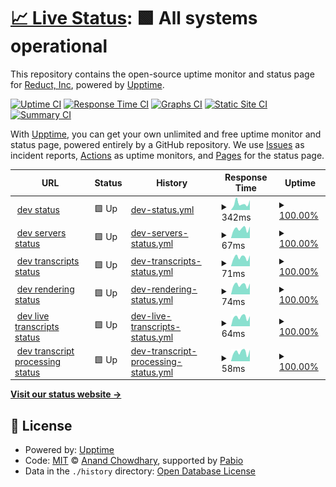 # [📈 Live Status](https://reduct-inc.github.io/dev-status): <!--live status--> **🟩 All systems operational**

This repository contains the open-source uptime monitor and status page for [Reduct, Inc](https://reduct-inc.github.io/dev-status), powered by [Upptime](https://github.com/upptime/upptime).

[![Uptime CI](https://github.com/reduct-inc/dev-status/workflows/Uptime%20CI/badge.svg)](https://github.com/reduct-inc/dev-status/actions?query=workflow%3A%22Uptime+CI%22)
[![Response Time CI](https://github.com/reduct-inc/dev-status/workflows/Response%20Time%20CI/badge.svg)](https://github.com/reduct-inc/dev-status/actions?query=workflow%3A%22Response+Time+CI%22)
[![Graphs CI](https://github.com/reduct-inc/dev-status/workflows/Graphs%20CI/badge.svg)](https://github.com/reduct-inc/dev-status/actions?query=workflow%3A%22Graphs+CI%22)
[![Static Site CI](https://github.com/reduct-inc/dev-status/workflows/Static%20Site%20CI/badge.svg)](https://github.com/reduct-inc/dev-status/actions?query=workflow%3A%22Static+Site+CI%22)
[![Summary CI](https://github.com/reduct-inc/dev-status/workflows/Summary%20CI/badge.svg)](https://github.com/reduct-inc/dev-status/actions?query=workflow%3A%22Summary+CI%22)

With [Upptime](https://upptime.js.org), you can get your own unlimited and free uptime monitor and status page, powered entirely by a GitHub repository. We use [Issues](https://github.com/reduct-inc/dev-status/issues) as incident reports, [Actions](https://github.com/reduct-inc/dev-status/actions) as uptime monitors, and [Pages](https://reduct-inc.github.io/dev-status) for the status page.

<!--start: status pages-->
<!-- This summary is generated by Upptime (https://github.com/upptime/upptime) -->
<!-- Do not edit this manually, your changes will be overwritten -->
<!-- prettier-ignore -->
| URL | Status | History | Response Time | Uptime |
| --- | ------ | ------- | ------------- | ------ |
| <img alt="" src="https://icons.duckduckgo.com/ip3/dev.distill.video.ico" height="13"> [dev status](https://dev.distill.video) | 🟩 Up | [dev-status.yml](https://github.com/reduct-inc/dev-status/commits/HEAD/history/dev-status.yml) | <details><summary><img alt="Response time graph" src="./graphs/dev-status/response-time-week.png" height="20"> 342ms</summary><br><a href="https://reduct-inc.github.io/dev-status/history/dev-status"><img alt="Response time 316" src="https://img.shields.io/endpoint?url=https%3A%2F%2Fraw.githubusercontent.com%2Freduct-inc%2Fdev-status%2FHEAD%2Fapi%2Fdev-status%2Fresponse-time.json"></a><br><a href="https://reduct-inc.github.io/dev-status/history/dev-status"><img alt="24-hour response time 419" src="https://img.shields.io/endpoint?url=https%3A%2F%2Fraw.githubusercontent.com%2Freduct-inc%2Fdev-status%2FHEAD%2Fapi%2Fdev-status%2Fresponse-time-day.json"></a><br><a href="https://reduct-inc.github.io/dev-status/history/dev-status"><img alt="7-day response time 342" src="https://img.shields.io/endpoint?url=https%3A%2F%2Fraw.githubusercontent.com%2Freduct-inc%2Fdev-status%2FHEAD%2Fapi%2Fdev-status%2Fresponse-time-week.json"></a><br><a href="https://reduct-inc.github.io/dev-status/history/dev-status"><img alt="30-day response time 316" src="https://img.shields.io/endpoint?url=https%3A%2F%2Fraw.githubusercontent.com%2Freduct-inc%2Fdev-status%2FHEAD%2Fapi%2Fdev-status%2Fresponse-time-month.json"></a><br><a href="https://reduct-inc.github.io/dev-status/history/dev-status"><img alt="1-year response time 316" src="https://img.shields.io/endpoint?url=https%3A%2F%2Fraw.githubusercontent.com%2Freduct-inc%2Fdev-status%2FHEAD%2Fapi%2Fdev-status%2Fresponse-time-year.json"></a></details> | <details><summary><a href="https://reduct-inc.github.io/dev-status/history/dev-status">100.00%</a></summary><a href="https://reduct-inc.github.io/dev-status/history/dev-status"><img alt="All-time uptime 100.00%" src="https://img.shields.io/endpoint?url=https%3A%2F%2Fraw.githubusercontent.com%2Freduct-inc%2Fdev-status%2FHEAD%2Fapi%2Fdev-status%2Fuptime.json"></a><br><a href="https://reduct-inc.github.io/dev-status/history/dev-status"><img alt="24-hour uptime 100.00%" src="https://img.shields.io/endpoint?url=https%3A%2F%2Fraw.githubusercontent.com%2Freduct-inc%2Fdev-status%2FHEAD%2Fapi%2Fdev-status%2Fuptime-day.json"></a><br><a href="https://reduct-inc.github.io/dev-status/history/dev-status"><img alt="7-day uptime 100.00%" src="https://img.shields.io/endpoint?url=https%3A%2F%2Fraw.githubusercontent.com%2Freduct-inc%2Fdev-status%2FHEAD%2Fapi%2Fdev-status%2Fuptime-week.json"></a><br><a href="https://reduct-inc.github.io/dev-status/history/dev-status"><img alt="30-day uptime 100.00%" src="https://img.shields.io/endpoint?url=https%3A%2F%2Fraw.githubusercontent.com%2Freduct-inc%2Fdev-status%2FHEAD%2Fapi%2Fdev-status%2Fuptime-month.json"></a><br><a href="https://reduct-inc.github.io/dev-status/history/dev-status"><img alt="1-year uptime 100.00%" src="https://img.shields.io/endpoint?url=https%3A%2F%2Fraw.githubusercontent.com%2Freduct-inc%2Fdev-status%2FHEAD%2Fapi%2Fdev-status%2Fuptime-year.json"></a></details>
| <img alt="" src="https://icons.duckduckgo.com/ip3/dev.distill.video.ico" height="13"> [dev servers status](https://dev.distill.video/x/status) | 🟩 Up | [dev-servers-status.yml](https://github.com/reduct-inc/dev-status/commits/HEAD/history/dev-servers-status.yml) | <details><summary><img alt="Response time graph" src="./graphs/dev-servers-status/response-time-week.png" height="20"> 67ms</summary><br><a href="https://reduct-inc.github.io/dev-status/history/dev-servers-status"><img alt="Response time 64" src="https://img.shields.io/endpoint?url=https%3A%2F%2Fraw.githubusercontent.com%2Freduct-inc%2Fdev-status%2FHEAD%2Fapi%2Fdev-servers-status%2Fresponse-time.json"></a><br><a href="https://reduct-inc.github.io/dev-status/history/dev-servers-status"><img alt="24-hour response time 62" src="https://img.shields.io/endpoint?url=https%3A%2F%2Fraw.githubusercontent.com%2Freduct-inc%2Fdev-status%2FHEAD%2Fapi%2Fdev-servers-status%2Fresponse-time-day.json"></a><br><a href="https://reduct-inc.github.io/dev-status/history/dev-servers-status"><img alt="7-day response time 67" src="https://img.shields.io/endpoint?url=https%3A%2F%2Fraw.githubusercontent.com%2Freduct-inc%2Fdev-status%2FHEAD%2Fapi%2Fdev-servers-status%2Fresponse-time-week.json"></a><br><a href="https://reduct-inc.github.io/dev-status/history/dev-servers-status"><img alt="30-day response time 64" src="https://img.shields.io/endpoint?url=https%3A%2F%2Fraw.githubusercontent.com%2Freduct-inc%2Fdev-status%2FHEAD%2Fapi%2Fdev-servers-status%2Fresponse-time-month.json"></a><br><a href="https://reduct-inc.github.io/dev-status/history/dev-servers-status"><img alt="1-year response time 64" src="https://img.shields.io/endpoint?url=https%3A%2F%2Fraw.githubusercontent.com%2Freduct-inc%2Fdev-status%2FHEAD%2Fapi%2Fdev-servers-status%2Fresponse-time-year.json"></a></details> | <details><summary><a href="https://reduct-inc.github.io/dev-status/history/dev-servers-status">100.00%</a></summary><a href="https://reduct-inc.github.io/dev-status/history/dev-servers-status"><img alt="All-time uptime 99.98%" src="https://img.shields.io/endpoint?url=https%3A%2F%2Fraw.githubusercontent.com%2Freduct-inc%2Fdev-status%2FHEAD%2Fapi%2Fdev-servers-status%2Fuptime.json"></a><br><a href="https://reduct-inc.github.io/dev-status/history/dev-servers-status"><img alt="24-hour uptime 100.00%" src="https://img.shields.io/endpoint?url=https%3A%2F%2Fraw.githubusercontent.com%2Freduct-inc%2Fdev-status%2FHEAD%2Fapi%2Fdev-servers-status%2Fuptime-day.json"></a><br><a href="https://reduct-inc.github.io/dev-status/history/dev-servers-status"><img alt="7-day uptime 100.00%" src="https://img.shields.io/endpoint?url=https%3A%2F%2Fraw.githubusercontent.com%2Freduct-inc%2Fdev-status%2FHEAD%2Fapi%2Fdev-servers-status%2Fuptime-week.json"></a><br><a href="https://reduct-inc.github.io/dev-status/history/dev-servers-status"><img alt="30-day uptime 99.98%" src="https://img.shields.io/endpoint?url=https%3A%2F%2Fraw.githubusercontent.com%2Freduct-inc%2Fdev-status%2FHEAD%2Fapi%2Fdev-servers-status%2Fuptime-month.json"></a><br><a href="https://reduct-inc.github.io/dev-status/history/dev-servers-status"><img alt="1-year uptime 99.98%" src="https://img.shields.io/endpoint?url=https%3A%2F%2Fraw.githubusercontent.com%2Freduct-inc%2Fdev-status%2FHEAD%2Fapi%2Fdev-servers-status%2Fuptime-year.json"></a></details>
| <img alt="" src="https://icons.duckduckgo.com/ip3/dev.distill.video.ico" height="13"> [dev transcripts status](https://dev.distill.video/x/tsss/status) | 🟩 Up | [dev-transcripts-status.yml](https://github.com/reduct-inc/dev-status/commits/HEAD/history/dev-transcripts-status.yml) | <details><summary><img alt="Response time graph" src="./graphs/dev-transcripts-status/response-time-week.png" height="20"> 71ms</summary><br><a href="https://reduct-inc.github.io/dev-status/history/dev-transcripts-status"><img alt="Response time 383" src="https://img.shields.io/endpoint?url=https%3A%2F%2Fraw.githubusercontent.com%2Freduct-inc%2Fdev-status%2FHEAD%2Fapi%2Fdev-transcripts-status%2Fresponse-time.json"></a><br><a href="https://reduct-inc.github.io/dev-status/history/dev-transcripts-status"><img alt="24-hour response time 62" src="https://img.shields.io/endpoint?url=https%3A%2F%2Fraw.githubusercontent.com%2Freduct-inc%2Fdev-status%2FHEAD%2Fapi%2Fdev-transcripts-status%2Fresponse-time-day.json"></a><br><a href="https://reduct-inc.github.io/dev-status/history/dev-transcripts-status"><img alt="7-day response time 71" src="https://img.shields.io/endpoint?url=https%3A%2F%2Fraw.githubusercontent.com%2Freduct-inc%2Fdev-status%2FHEAD%2Fapi%2Fdev-transcripts-status%2Fresponse-time-week.json"></a><br><a href="https://reduct-inc.github.io/dev-status/history/dev-transcripts-status"><img alt="30-day response time 383" src="https://img.shields.io/endpoint?url=https%3A%2F%2Fraw.githubusercontent.com%2Freduct-inc%2Fdev-status%2FHEAD%2Fapi%2Fdev-transcripts-status%2Fresponse-time-month.json"></a><br><a href="https://reduct-inc.github.io/dev-status/history/dev-transcripts-status"><img alt="1-year response time 383" src="https://img.shields.io/endpoint?url=https%3A%2F%2Fraw.githubusercontent.com%2Freduct-inc%2Fdev-status%2FHEAD%2Fapi%2Fdev-transcripts-status%2Fresponse-time-year.json"></a></details> | <details><summary><a href="https://reduct-inc.github.io/dev-status/history/dev-transcripts-status">100.00%</a></summary><a href="https://reduct-inc.github.io/dev-status/history/dev-transcripts-status"><img alt="All-time uptime 100.00%" src="https://img.shields.io/endpoint?url=https%3A%2F%2Fraw.githubusercontent.com%2Freduct-inc%2Fdev-status%2FHEAD%2Fapi%2Fdev-transcripts-status%2Fuptime.json"></a><br><a href="https://reduct-inc.github.io/dev-status/history/dev-transcripts-status"><img alt="24-hour uptime 100.00%" src="https://img.shields.io/endpoint?url=https%3A%2F%2Fraw.githubusercontent.com%2Freduct-inc%2Fdev-status%2FHEAD%2Fapi%2Fdev-transcripts-status%2Fuptime-day.json"></a><br><a href="https://reduct-inc.github.io/dev-status/history/dev-transcripts-status"><img alt="7-day uptime 100.00%" src="https://img.shields.io/endpoint?url=https%3A%2F%2Fraw.githubusercontent.com%2Freduct-inc%2Fdev-status%2FHEAD%2Fapi%2Fdev-transcripts-status%2Fuptime-week.json"></a><br><a href="https://reduct-inc.github.io/dev-status/history/dev-transcripts-status"><img alt="30-day uptime 100.00%" src="https://img.shields.io/endpoint?url=https%3A%2F%2Fraw.githubusercontent.com%2Freduct-inc%2Fdev-status%2FHEAD%2Fapi%2Fdev-transcripts-status%2Fuptime-month.json"></a><br><a href="https://reduct-inc.github.io/dev-status/history/dev-transcripts-status"><img alt="1-year uptime 100.00%" src="https://img.shields.io/endpoint?url=https%3A%2F%2Fraw.githubusercontent.com%2Freduct-inc%2Fdev-status%2FHEAD%2Fapi%2Fdev-transcripts-status%2Fuptime-year.json"></a></details>
| <img alt="" src="https://icons.duckduckgo.com/ip3/dev.distill.video.ico" height="13"> [dev rendering status](https://dev.distill.video/x/render/status) | 🟩 Up | [dev-rendering-status.yml](https://github.com/reduct-inc/dev-status/commits/HEAD/history/dev-rendering-status.yml) | <details><summary><img alt="Response time graph" src="./graphs/dev-rendering-status/response-time-week.png" height="20"> 74ms</summary><br><a href="https://reduct-inc.github.io/dev-status/history/dev-rendering-status"><img alt="Response time 509" src="https://img.shields.io/endpoint?url=https%3A%2F%2Fraw.githubusercontent.com%2Freduct-inc%2Fdev-status%2FHEAD%2Fapi%2Fdev-rendering-status%2Fresponse-time.json"></a><br><a href="https://reduct-inc.github.io/dev-status/history/dev-rendering-status"><img alt="24-hour response time 72" src="https://img.shields.io/endpoint?url=https%3A%2F%2Fraw.githubusercontent.com%2Freduct-inc%2Fdev-status%2FHEAD%2Fapi%2Fdev-rendering-status%2Fresponse-time-day.json"></a><br><a href="https://reduct-inc.github.io/dev-status/history/dev-rendering-status"><img alt="7-day response time 74" src="https://img.shields.io/endpoint?url=https%3A%2F%2Fraw.githubusercontent.com%2Freduct-inc%2Fdev-status%2FHEAD%2Fapi%2Fdev-rendering-status%2Fresponse-time-week.json"></a><br><a href="https://reduct-inc.github.io/dev-status/history/dev-rendering-status"><img alt="30-day response time 509" src="https://img.shields.io/endpoint?url=https%3A%2F%2Fraw.githubusercontent.com%2Freduct-inc%2Fdev-status%2FHEAD%2Fapi%2Fdev-rendering-status%2Fresponse-time-month.json"></a><br><a href="https://reduct-inc.github.io/dev-status/history/dev-rendering-status"><img alt="1-year response time 509" src="https://img.shields.io/endpoint?url=https%3A%2F%2Fraw.githubusercontent.com%2Freduct-inc%2Fdev-status%2FHEAD%2Fapi%2Fdev-rendering-status%2Fresponse-time-year.json"></a></details> | <details><summary><a href="https://reduct-inc.github.io/dev-status/history/dev-rendering-status">100.00%</a></summary><a href="https://reduct-inc.github.io/dev-status/history/dev-rendering-status"><img alt="All-time uptime 100.00%" src="https://img.shields.io/endpoint?url=https%3A%2F%2Fraw.githubusercontent.com%2Freduct-inc%2Fdev-status%2FHEAD%2Fapi%2Fdev-rendering-status%2Fuptime.json"></a><br><a href="https://reduct-inc.github.io/dev-status/history/dev-rendering-status"><img alt="24-hour uptime 100.00%" src="https://img.shields.io/endpoint?url=https%3A%2F%2Fraw.githubusercontent.com%2Freduct-inc%2Fdev-status%2FHEAD%2Fapi%2Fdev-rendering-status%2Fuptime-day.json"></a><br><a href="https://reduct-inc.github.io/dev-status/history/dev-rendering-status"><img alt="7-day uptime 100.00%" src="https://img.shields.io/endpoint?url=https%3A%2F%2Fraw.githubusercontent.com%2Freduct-inc%2Fdev-status%2FHEAD%2Fapi%2Fdev-rendering-status%2Fuptime-week.json"></a><br><a href="https://reduct-inc.github.io/dev-status/history/dev-rendering-status"><img alt="30-day uptime 100.00%" src="https://img.shields.io/endpoint?url=https%3A%2F%2Fraw.githubusercontent.com%2Freduct-inc%2Fdev-status%2FHEAD%2Fapi%2Fdev-rendering-status%2Fuptime-month.json"></a><br><a href="https://reduct-inc.github.io/dev-status/history/dev-rendering-status"><img alt="1-year uptime 100.00%" src="https://img.shields.io/endpoint?url=https%3A%2F%2Fraw.githubusercontent.com%2Freduct-inc%2Fdev-status%2FHEAD%2Fapi%2Fdev-rendering-status%2Fuptime-year.json"></a></details>
| <img alt="" src="https://icons.duckduckgo.com/ip3/dev.distill.video.ico" height="13"> [dev live transcripts status](https://dev.distill.video/x/live-transcription/status) | 🟩 Up | [dev-live-transcripts-status.yml](https://github.com/reduct-inc/dev-status/commits/HEAD/history/dev-live-transcripts-status.yml) | <details><summary><img alt="Response time graph" src="./graphs/dev-live-transcripts-status/response-time-week.png" height="20"> 64ms</summary><br><a href="https://reduct-inc.github.io/dev-status/history/dev-live-transcripts-status"><img alt="Response time 64" src="https://img.shields.io/endpoint?url=https%3A%2F%2Fraw.githubusercontent.com%2Freduct-inc%2Fdev-status%2FHEAD%2Fapi%2Fdev-live-transcripts-status%2Fresponse-time.json"></a><br><a href="https://reduct-inc.github.io/dev-status/history/dev-live-transcripts-status"><img alt="24-hour response time 57" src="https://img.shields.io/endpoint?url=https%3A%2F%2Fraw.githubusercontent.com%2Freduct-inc%2Fdev-status%2FHEAD%2Fapi%2Fdev-live-transcripts-status%2Fresponse-time-day.json"></a><br><a href="https://reduct-inc.github.io/dev-status/history/dev-live-transcripts-status"><img alt="7-day response time 64" src="https://img.shields.io/endpoint?url=https%3A%2F%2Fraw.githubusercontent.com%2Freduct-inc%2Fdev-status%2FHEAD%2Fapi%2Fdev-live-transcripts-status%2Fresponse-time-week.json"></a><br><a href="https://reduct-inc.github.io/dev-status/history/dev-live-transcripts-status"><img alt="30-day response time 64" src="https://img.shields.io/endpoint?url=https%3A%2F%2Fraw.githubusercontent.com%2Freduct-inc%2Fdev-status%2FHEAD%2Fapi%2Fdev-live-transcripts-status%2Fresponse-time-month.json"></a><br><a href="https://reduct-inc.github.io/dev-status/history/dev-live-transcripts-status"><img alt="1-year response time 64" src="https://img.shields.io/endpoint?url=https%3A%2F%2Fraw.githubusercontent.com%2Freduct-inc%2Fdev-status%2FHEAD%2Fapi%2Fdev-live-transcripts-status%2Fresponse-time-year.json"></a></details> | <details><summary><a href="https://reduct-inc.github.io/dev-status/history/dev-live-transcripts-status">100.00%</a></summary><a href="https://reduct-inc.github.io/dev-status/history/dev-live-transcripts-status"><img alt="All-time uptime 100.00%" src="https://img.shields.io/endpoint?url=https%3A%2F%2Fraw.githubusercontent.com%2Freduct-inc%2Fdev-status%2FHEAD%2Fapi%2Fdev-live-transcripts-status%2Fuptime.json"></a><br><a href="https://reduct-inc.github.io/dev-status/history/dev-live-transcripts-status"><img alt="24-hour uptime 100.00%" src="https://img.shields.io/endpoint?url=https%3A%2F%2Fraw.githubusercontent.com%2Freduct-inc%2Fdev-status%2FHEAD%2Fapi%2Fdev-live-transcripts-status%2Fuptime-day.json"></a><br><a href="https://reduct-inc.github.io/dev-status/history/dev-live-transcripts-status"><img alt="7-day uptime 100.00%" src="https://img.shields.io/endpoint?url=https%3A%2F%2Fraw.githubusercontent.com%2Freduct-inc%2Fdev-status%2FHEAD%2Fapi%2Fdev-live-transcripts-status%2Fuptime-week.json"></a><br><a href="https://reduct-inc.github.io/dev-status/history/dev-live-transcripts-status"><img alt="30-day uptime 100.00%" src="https://img.shields.io/endpoint?url=https%3A%2F%2Fraw.githubusercontent.com%2Freduct-inc%2Fdev-status%2FHEAD%2Fapi%2Fdev-live-transcripts-status%2Fuptime-month.json"></a><br><a href="https://reduct-inc.github.io/dev-status/history/dev-live-transcripts-status"><img alt="1-year uptime 100.00%" src="https://img.shields.io/endpoint?url=https%3A%2F%2Fraw.githubusercontent.com%2Freduct-inc%2Fdev-status%2FHEAD%2Fapi%2Fdev-live-transcripts-status%2Fuptime-year.json"></a></details>
| <img alt="" src="https://icons.duckduckgo.com/ip3/dev.distill.video.ico" height="13"> [dev transcript processing status](https://dev.distill.video/x/whisper/status) | 🟩 Up | [dev-transcript-processing-status.yml](https://github.com/reduct-inc/dev-status/commits/HEAD/history/dev-transcript-processing-status.yml) | <details><summary><img alt="Response time graph" src="./graphs/dev-transcript-processing-status/response-time-week.png" height="20"> 58ms</summary><br><a href="https://reduct-inc.github.io/dev-status/history/dev-transcript-processing-status"><img alt="Response time 56" src="https://img.shields.io/endpoint?url=https%3A%2F%2Fraw.githubusercontent.com%2Freduct-inc%2Fdev-status%2FHEAD%2Fapi%2Fdev-transcript-processing-status%2Fresponse-time.json"></a><br><a href="https://reduct-inc.github.io/dev-status/history/dev-transcript-processing-status"><img alt="24-hour response time 52" src="https://img.shields.io/endpoint?url=https%3A%2F%2Fraw.githubusercontent.com%2Freduct-inc%2Fdev-status%2FHEAD%2Fapi%2Fdev-transcript-processing-status%2Fresponse-time-day.json"></a><br><a href="https://reduct-inc.github.io/dev-status/history/dev-transcript-processing-status"><img alt="7-day response time 58" src="https://img.shields.io/endpoint?url=https%3A%2F%2Fraw.githubusercontent.com%2Freduct-inc%2Fdev-status%2FHEAD%2Fapi%2Fdev-transcript-processing-status%2Fresponse-time-week.json"></a><br><a href="https://reduct-inc.github.io/dev-status/history/dev-transcript-processing-status"><img alt="30-day response time 56" src="https://img.shields.io/endpoint?url=https%3A%2F%2Fraw.githubusercontent.com%2Freduct-inc%2Fdev-status%2FHEAD%2Fapi%2Fdev-transcript-processing-status%2Fresponse-time-month.json"></a><br><a href="https://reduct-inc.github.io/dev-status/history/dev-transcript-processing-status"><img alt="1-year response time 56" src="https://img.shields.io/endpoint?url=https%3A%2F%2Fraw.githubusercontent.com%2Freduct-inc%2Fdev-status%2FHEAD%2Fapi%2Fdev-transcript-processing-status%2Fresponse-time-year.json"></a></details> | <details><summary><a href="https://reduct-inc.github.io/dev-status/history/dev-transcript-processing-status">100.00%</a></summary><a href="https://reduct-inc.github.io/dev-status/history/dev-transcript-processing-status"><img alt="All-time uptime 99.89%" src="https://img.shields.io/endpoint?url=https%3A%2F%2Fraw.githubusercontent.com%2Freduct-inc%2Fdev-status%2FHEAD%2Fapi%2Fdev-transcript-processing-status%2Fuptime.json"></a><br><a href="https://reduct-inc.github.io/dev-status/history/dev-transcript-processing-status"><img alt="24-hour uptime 100.00%" src="https://img.shields.io/endpoint?url=https%3A%2F%2Fraw.githubusercontent.com%2Freduct-inc%2Fdev-status%2FHEAD%2Fapi%2Fdev-transcript-processing-status%2Fuptime-day.json"></a><br><a href="https://reduct-inc.github.io/dev-status/history/dev-transcript-processing-status"><img alt="7-day uptime 100.00%" src="https://img.shields.io/endpoint?url=https%3A%2F%2Fraw.githubusercontent.com%2Freduct-inc%2Fdev-status%2FHEAD%2Fapi%2Fdev-transcript-processing-status%2Fuptime-week.json"></a><br><a href="https://reduct-inc.github.io/dev-status/history/dev-transcript-processing-status"><img alt="30-day uptime 99.89%" src="https://img.shields.io/endpoint?url=https%3A%2F%2Fraw.githubusercontent.com%2Freduct-inc%2Fdev-status%2FHEAD%2Fapi%2Fdev-transcript-processing-status%2Fuptime-month.json"></a><br><a href="https://reduct-inc.github.io/dev-status/history/dev-transcript-processing-status"><img alt="1-year uptime 99.89%" src="https://img.shields.io/endpoint?url=https%3A%2F%2Fraw.githubusercontent.com%2Freduct-inc%2Fdev-status%2FHEAD%2Fapi%2Fdev-transcript-processing-status%2Fuptime-year.json"></a></details>

<!--end: status pages-->

[**Visit our status website →**](https://reduct-inc.github.io/dev-status)

## 📄 License

- Powered by: [Upptime](https://github.com/upptime/upptime)
- Code: [MIT](./LICENSE) © [Anand Chowdhary](https://anandchowdhary.com), supported by [Pabio](https://pabio.com)
- Data in the `./history` directory: [Open Database License](https://opendatacommons.org/licenses/odbl/1-0/)
